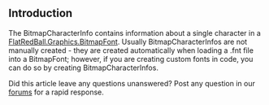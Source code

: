 ## Introduction

The BitmapCharacterInfo contains information about a single character in a [FlatRedBall.Graphics.BitmapFont](/frb/docs/index.php?title=FlatRedBall.Graphics.BitmapFont.md "FlatRedBall.Graphics.BitmapFont"). Usually BitmapCharacterInfos are not manually created - they are created automatically when loading a .fnt file into a BitmapFont; however, if you are creating custom fonts in code, you can do so by creating BitmapCharacterInfos.

Did this article leave any questions unanswered? Post any question in our [forums](/frb/forum.md) for a rapid response.
